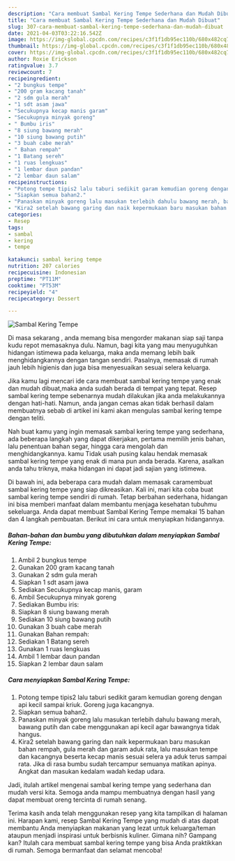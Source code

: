 ```yaml
---
description: "Cara membuat Sambal Kering Tempe Sederhana dan Mudah Dibuat"
title: "Cara membuat Sambal Kering Tempe Sederhana dan Mudah Dibuat"
slug: 307-cara-membuat-sambal-kering-tempe-sederhana-dan-mudah-dibuat
date: 2021-04-03T03:22:16.542Z
image: https://img-global.cpcdn.com/recipes/c3f1f1db95ec110b/680x482cq70/sambal-kering-tempe-foto-resep-utama.jpg
thumbnail: https://img-global.cpcdn.com/recipes/c3f1f1db95ec110b/680x482cq70/sambal-kering-tempe-foto-resep-utama.jpg
cover: https://img-global.cpcdn.com/recipes/c3f1f1db95ec110b/680x482cq70/sambal-kering-tempe-foto-resep-utama.jpg
author: Roxie Erickson
ratingvalue: 3.7
reviewcount: 7
recipeingredient:
- "2 bungkus tempe"
- "200 gram kacang tanah"
- "2 sdm gula merah"
- "1 sdt asam jawa"
- "Secukupnya kecap manis garam"
- "Secukupnya minyak goreng"
- " Bumbu iris"
- "8 siung bawang merah"
- "10 siung bawang putih"
- "3 buah cabe merah"
- " Bahan rempah"
- "1 Batang sereh"
- "1 ruas lengkuas"
- "1 lembar daun pandan"
- "2 lembar daun salam"
recipeinstructions:
- "Potong tempe tipis2 lalu taburi sedikit garam kemudian goreng dengan api kecil sampai kriuk. Goreng juga kacangnya."
- "Siapkan semua bahan2."
- "Panaskan minyak goreng lalu masukan terlebih dahulu bawang merah, bawang putih dan cabe menggunakan api kecil agar bawangnya tidak hangus."
- "Kira2 setelah bawang garing dan naik kepermukaan baru masukan bahan rempah, gula merah dan garam aduk rata, lalu masukan tempe dan kacangnya beserta kecap manis sesuai selera ya aduk terus sampai rata. Jika di rasa bumbu sudah tercampur semuanya matikan apinya. Angkat dan masukan kedalam wadah kedap udara."
categories:
- Resep
tags:
- sambal
- kering
- tempe

katakunci: sambal kering tempe 
nutrition: 207 calories
recipecuisine: Indonesian
preptime: "PT11M"
cooktime: "PT53M"
recipeyield: "4"
recipecategory: Dessert

---
```



![Sambal Kering Tempe](https://img-global.cpcdn.com/recipes/c3f1f1db95ec110b/680x482cq70/sambal-kering-tempe-foto-resep-utama.jpg)

Di masa  sekarang , anda memang bisa mengorder makanan siap saji tanpa kudu repot memasaknya dulu. Namun, bagi kita yang mau menyuguhkan hidangan istimewa pada keluarga, maka anda memang lebih baik menghidangkannya dengan tangan sendiri. Pasalnya, memasak di rumah jauh lebih higienis dan juga bisa menyesuaikan sesuai selera keluarga.

Jika kamu lagi mencari ide cara membuat sambal kering tempe yang enak dan mudah dibuat,maka anda sudah berada di tempat yang tepat. Resep sambal kering tempe  sebenarnya mudah dilakukan jika anda melakukannya dengan hati-hati. Namun, anda jangan cemas akan tidak berhasil dalam membuatnya 
sebab di artikel ini kami akan mengulas sambal kering tempe dengan teliti.  



Nah buat kamu yang ingin memasak sambal kering tempe yang sederhana, ada beberapa langkah yang dapat dikerjakan, pertama memilih jenis bahan, lalu penentuan bahan segar, hingga cara mengolah dan menghidangkannya. kamu Tidak usah pusing kalau hendak memasak sambal kering tempe yang enak di mana pun anda berada. Karena, asalkan anda  tahu triknya, maka hidangan ini dapat jadi sajian yang istimewa.

Di bawah ini, ada beberapa cara mudah dalam memasak caramembuat sambal kering tempe yang siap dikreasikan. Kali ini, mari kita coba buat sambal kering tempe sendiri di rumah. Tetap berbahan sederhana, hidangan ini bisa memberi manfaat dalam membantu menjaga kesehatan tubuhmu sekeluarga. Anda dapat membuat Sambal Kering Tempe memakai 15 bahan dan 4 langkah pembuatan. Berikut ini cara untuk menyiapkan hidangannya.

<!--inarticleads1-->

##### Bahan-bahan dan bumbu yang dibutuhkan dalam menyiapkan Sambal Kering Tempe:

1. Ambil 2 bungkus tempe
1. Gunakan 200 gram kacang tanah
1. Gunakan 2 sdm gula merah
1. Siapkan 1 sdt asam jawa
1. Sediakan Secukupnya kecap manis, garam
1. Ambil Secukupnya minyak goreng
1. Sediakan  Bumbu iris:
1. Siapkan 8 siung bawang merah
1. Sediakan 10 siung bawang putih
1. Gunakan 3 buah cabe merah
1. Gunakan  Bahan rempah:
1. Sediakan 1 Batang sereh
1. Gunakan 1 ruas lengkuas
1. Ambil 1 lembar daun pandan
1. Siapkan 2 lembar daun salam




<!--inarticleads2-->

##### Cara menyiapkan Sambal Kering Tempe:

1. Potong tempe tipis2 lalu taburi sedikit garam kemudian goreng dengan api kecil sampai kriuk. Goreng juga kacangnya.
1. Siapkan semua bahan2.
1. Panaskan minyak goreng lalu masukan terlebih dahulu bawang merah, bawang putih dan cabe menggunakan api kecil agar bawangnya tidak hangus.
1. Kira2 setelah bawang garing dan naik kepermukaan baru masukan bahan rempah, gula merah dan garam aduk rata, lalu masukan tempe dan kacangnya beserta kecap manis sesuai selera ya aduk terus sampai rata. Jika di rasa bumbu sudah tercampur semuanya matikan apinya. Angkat dan masukan kedalam wadah kedap udara.




Jadi, itulah artikel mengenai  sambal kering tempe  yang sederhana dan mudah versi kita. Semoga anda mampu membuatnya dengan hasil yang dapat membuat oreng tercinta di rumah senang. 

Terima kasih anda telah menggunakan resep yang kita tampilkan di halaman ini. Harapan kami, resep  Sambal Kering Tempe yang mudah di atas dapat membantu Anda menyiapkan makanan yang lezat untuk keluarga/teman ataupun menjadi inspirasi untuk berbisnis kuliner. Gimana nih? Gampang kan? Itulah cara membuat sambal kering tempe yang bisa Anda praktikkan di rumah. Semoga bermanfaat dan selamat mencoba!

